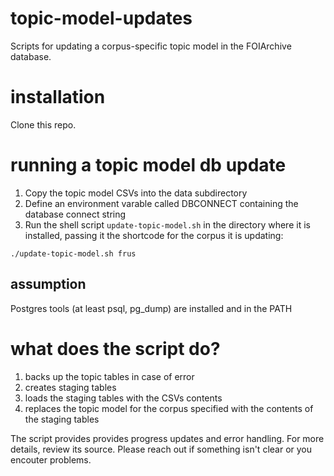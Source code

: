 # topic-model-updates
Scripts for updating a corpus-specific topic model in the FOIArchive database.

# installation
Clone this repo.

# running a topic model db update
1. Copy the topic model CSVs into the data subdirectory
2. Define an environment varable called DBCONNECT containing the database connect string
3. Run the shell script `update-topic-model.sh` in the directory where it is installed, passing it the shortcode for the corpus it is updating:
```
./update-topic-model.sh frus
```
## assumption
Postgres tools (at least psql, pg_dump) are installed and in the PATH

# what does the script do?
1. backs up the topic tables in case of error
2. creates staging tables 
3. loads the staging tables with the CSVs contents
4. replaces the topic model for the corpus specified with the contents of the staging tables 

The script provides provides progress updates and error handling. For more details, review its source. Please reach out if something isn't clear or you encouter problems.